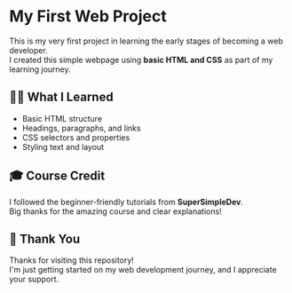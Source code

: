 # My First Web Project

This is my very first project in learning the early stages of becoming a web developer.  
I created this simple webpage using **basic HTML and CSS** as part of my learning journey.

## 👨‍💻 What I Learned
- Basic HTML structure
- Headings, paragraphs, and links
- CSS selectors and properties
- Styling text and layout

## 🎓 Course Credit
I followed the beginner-friendly tutorials from **SuperSimpleDev**.  
Big thanks for the amazing course and clear explanations!

## 🙏 Thank You
Thanks for visiting this repository!  
I'm just getting started on my web development journey, and I appreciate your support.
